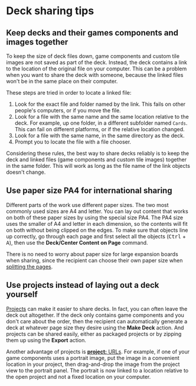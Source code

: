 # Deck sharing tips

## Keep decks and their games components and images together

To keep the size of deck files down, game components and custom tile images are not saved as part of the deck. Instead, the deck contains a link to the location of the original file on your computer. This can be a problem when you want to share the deck with someone, because the linked files won't be in the same place on their computer.

These steps are tried in order to locate a linked file:

1. Look for the exact file and folder named by the link. This fails on other people's computers, or if you move the file.
2. Look for a file with the same name and the same location relative to the deck. For example, up one folder, in a different subfolder named `Cards`. This can fail on different platforms, or if the relative location changed.
3. Look for a file with the same name, in the same directory as the deck.
4. Prompt you to locate the file with a file chooser.

Considering these rules, the best way to share decks reliably is to keep the deck and linked files (game components and custom tile images) together in the same folder. This will work as long as the file name of the link objects doesn't change.

## Use paper size PA4 for international sharing

Different parts of the work use different paper sizes. The two most commonly used sizes are A4 and letter. You can lay out content that works on both of these paper sizes by using the special size PA4. The PA4 size uses the smaller of A4 and letter in each dimension, so the contents will fit on both without being clipped on the edges. To make sure that objects line up correctly, go through each page and first select all the objects (<kbd>Ctrl</kbd> + <kbd>A</kbd>), then use the **Deck/Center Content on Page** command.

There is no need to worry about paper size for large expansion boards when sharing, since the recipient can choose their own paper size when [splitting the pages](um-deck-page-split.md).

## Use projects instead of laying out a deck yourself

[Projects](um-projects.md) can make it easier to share decks. In fact, you can often leave the deck out altogether. If the deck only contains game components and you don't care about the order, then the recipient can automatically generate a deck at whatever page size they desire using the **Make Deck** action. And projects can be shared easily, either as packaged projects or by zipping them up using the **Export** action.

Another advantage of projects is [**project:** URLs](dm-special-urls.md). For example, if one of your game components uses a portrait image, put the image in a convenient location in your project, then drag-and-drop the image from the project view to the portrait panel. The portrait is now linked to a location relative to the open project and not a fixed location on your computer.
